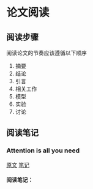 # 论文阅读

## 阅读步骤
阅读论文的节奏应该遵循以下顺序
1. 摘要
2. 结论
3. 引言
4. 相关工作
5. 模型
6. 实验
7. 讨论

## 阅读笔记
### Attention is all you need 

[原文](./papers/Attention%20Is%20All%20You%20Need.pdf)
[笔记](./notes/AttentionIsAllYouNeed.md)
#### 阅读笔记：